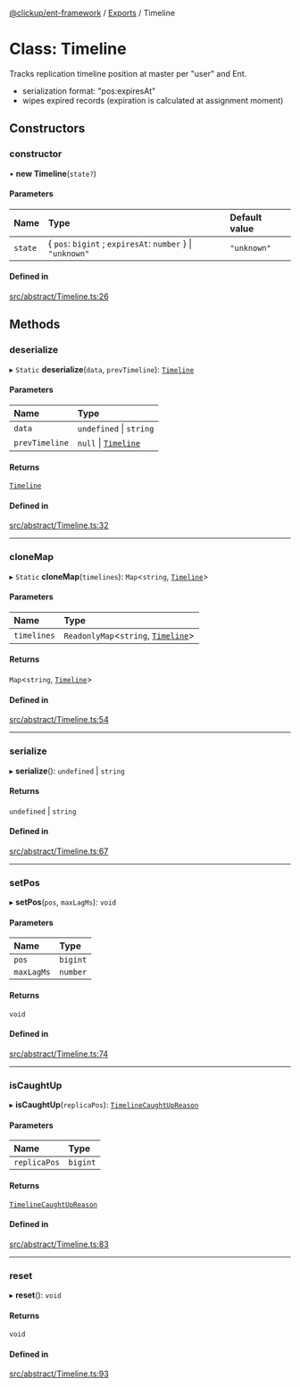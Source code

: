 [@clickup/ent-framework](../README.md) / [Exports](../modules.md) / Timeline

# Class: Timeline

Tracks replication timeline position at master per "user" and Ent.
- serialization format: "pos:expiresAt"
- wipes expired records (expiration is calculated at assignment moment)

## Constructors

### constructor

• **new Timeline**(`state?`)

#### Parameters

| Name | Type | Default value |
| :------ | :------ | :------ |
| `state` | { `pos`: `bigint` ; `expiresAt`: `number`  } \| ``"unknown"`` | `"unknown"` |

#### Defined in

[src/abstract/Timeline.ts:26](https://github.com/clickup/ent-framework/blob/master/src/abstract/Timeline.ts#L26)

## Methods

### deserialize

▸ `Static` **deserialize**(`data`, `prevTimeline`): [`Timeline`](Timeline.md)

#### Parameters

| Name | Type |
| :------ | :------ |
| `data` | `undefined` \| `string` |
| `prevTimeline` | ``null`` \| [`Timeline`](Timeline.md) |

#### Returns

[`Timeline`](Timeline.md)

#### Defined in

[src/abstract/Timeline.ts:32](https://github.com/clickup/ent-framework/blob/master/src/abstract/Timeline.ts#L32)

___

### cloneMap

▸ `Static` **cloneMap**(`timelines`): `Map`<`string`, [`Timeline`](Timeline.md)\>

#### Parameters

| Name | Type |
| :------ | :------ |
| `timelines` | `ReadonlyMap`<`string`, [`Timeline`](Timeline.md)\> |

#### Returns

`Map`<`string`, [`Timeline`](Timeline.md)\>

#### Defined in

[src/abstract/Timeline.ts:54](https://github.com/clickup/ent-framework/blob/master/src/abstract/Timeline.ts#L54)

___

### serialize

▸ **serialize**(): `undefined` \| `string`

#### Returns

`undefined` \| `string`

#### Defined in

[src/abstract/Timeline.ts:67](https://github.com/clickup/ent-framework/blob/master/src/abstract/Timeline.ts#L67)

___

### setPos

▸ **setPos**(`pos`, `maxLagMs`): `void`

#### Parameters

| Name | Type |
| :------ | :------ |
| `pos` | `bigint` |
| `maxLagMs` | `number` |

#### Returns

`void`

#### Defined in

[src/abstract/Timeline.ts:74](https://github.com/clickup/ent-framework/blob/master/src/abstract/Timeline.ts#L74)

___

### isCaughtUp

▸ **isCaughtUp**(`replicaPos`): [`TimelineCaughtUpReason`](../modules.md#timelinecaughtupreason)

#### Parameters

| Name | Type |
| :------ | :------ |
| `replicaPos` | `bigint` |

#### Returns

[`TimelineCaughtUpReason`](../modules.md#timelinecaughtupreason)

#### Defined in

[src/abstract/Timeline.ts:83](https://github.com/clickup/ent-framework/blob/master/src/abstract/Timeline.ts#L83)

___

### reset

▸ **reset**(): `void`

#### Returns

`void`

#### Defined in

[src/abstract/Timeline.ts:93](https://github.com/clickup/ent-framework/blob/master/src/abstract/Timeline.ts#L93)
